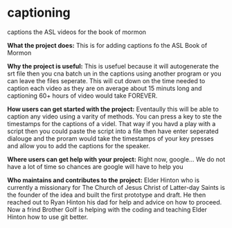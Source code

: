 # captioning
captions the ASL videos for the book of mormon

<b>What the project does:</b>
  This is for adding captions fo the ASL Book of Mormon

<b>Why the project is useful:</b>
  This is usefuel because it will autogenerate the srt file then you cna batch un in the captions using another program or you can leave the files seperate. This will cut down on the time needed to caption each video as they are on average about 15 minuts long and captioning 60+ hours of video would take FOREVER.

<b>How users can get started with the project:</b>
  Eventaully this will be able to caption any video using a varity of methods. You can press a key to ste the timestamps for the captions of a videl. That way if you havd a play with a script then you could paste the script into a file then have enter seperated dialouge and the proram would take the timestamps of your key presses and allow you to add the captions for the speaker.

<b>Where users can get help with your project:</b>
  Right now, google... We do not have a lot of time so chances are google will have to help you

<b>Who maintains and contributes to the project:</b>
  Elder Hinton who is currently a missionary for The Church of Jesus Christ of Latter-day Saints is the founder of the idea and built the first prototype and draft. He then reached out to Ryan Hinton his dad for help and advice on how to proceed. Now a frind Brother Golf is helping with the coding and teaching Elder Hinton how to use git better.

